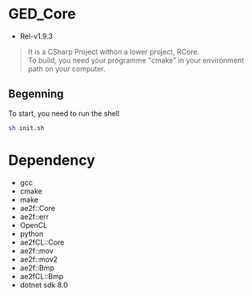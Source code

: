# GED_Core
- Rel-v1.9.3
> It is a CSharp Project withon a lower project, RCore.  
> To build, you need your programme "cmake" in your environment path on your computer.

## Begenning
To start, you need to run the shell
```sh
sh init.sh
```

# Dependency
- gcc
- cmake
- make
- ae2f::Core
- ae2f::err
- OpenCL
- python
- ae2fCL::Core
- ae2f::mov
- ae2f::mov2
- ae2f::Bmp
- ae2fCL::Bmp
- dotnet sdk 8.0
